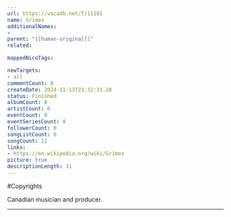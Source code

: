 ```yaml
---
url: https://vocadb.net/T/11101
name: Grimes
additionalNames: 
- 
parent: "[[human-original]]"
related:

mappedNicoTags:

newTargets:
- all
commentCount: 0
createDate: 2024-11-13T23:32:31.28
status: Finished
albumCount: 0
artistCount: 0
eventCount: 0
eventSeriesCount: 0
followerCount: 0
songListCount: 0
songCount: 12
links: 
- https://en.wikipedia.org/wiki/Grimes
picture: true
descriptionLength: 31
---
```


#Copyrights

Canadian musician and producer.

---

